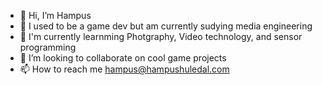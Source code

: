 - 👋 Hi, I’m Hampus
- :space_invader: I used to be a game dev but am currently sudying media engineering
- 🌱 I'm currently learnming Photgraphy, Video technology, and sensor programming
- 💞️ I’m looking to collaborate on cool game projects
- 📫 How to reach me hampus@hampushuledal.com

<!---
HaNaK0/HaNaK0 is a ✨ special ✨ repository because its `README.md` (this file) appears on your GitHub profile.
You can click the Preview link to take a look at your changes.
--->
